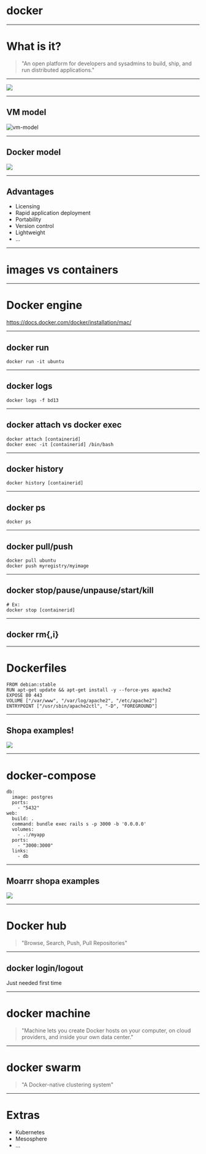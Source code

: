 <style>
  img {
    border: 0 !important;
    box-shadow: 0 0 0 !important;
  }
  img[alt=vm-model] {
    max-width: 50% !important;
  }
</style>

docker
======

---

What is it?
===========

> "An open platform for developers and sysadmins to build, ship, and run distributed applications."

---

![](images/gifs/1.gif)

---

VM model
--------

![vm-model](images/vm.png)

---

Docker model
------------

![](images/docker.png)

---

Advantages
----------

- Licensing
- Rapid application deployment
- Portability
- Version control
- Lightweight
- ...

---

images vs containers
====================

---

Docker engine
=============

https://docs.docker.com/docker/installation/mac/

---

docker run
----------

    docker run -it ubuntu

---

docker logs
-----------

    docker logs -f bd13

---

docker attach vs docker exec
----------------------------

    docker attach [containerid]
    docker exec -it [containerid] /bin/bash

---

docker history
--------------

    docker history [containerid]

---

docker ps
---------

    docker ps

---

docker pull/push
----------------

    docker pull ubuntu
    docker push myregistry/myimage

---

docker stop/pause/unpause/start/kill
------------------------------------

    # Ex:
    docker stop [containerid]

---

docker rm{,i}
-------------

---

Dockerfiles
===========

    FROM debian:stable
    RUN apt-get update && apt-get install -y --force-yes apache2
    EXPOSE 80 443
    VOLUME ["/var/www", "/var/log/apache2", "/etc/apache2"]
    ENTRYPOINT ["/usr/sbin/apache2ctl", "-D", "FOREGROUND"]

---

Shopa examples!
---------------

![](images/gifs/2.gif)

---

docker-compose
==============

    db:
      image: postgres
      ports:
        - "5432"
    web:
      build: .
      command: bundle exec rails s -p 3000 -b '0.0.0.0'
      volumes:
        - .:/myapp
      ports:
        - "3000:3000"
      links:
        - db

---

Moarrr shopa examples
---------------------

![](images/gifs/3.gif)

---

Docker hub
==========

> "Browse, Search, Push, Pull Repositories"

---

docker login/logout
-------------------

Just needed first time

---

docker machine
==============

> "Machine lets you create Docker hosts on your computer, on cloud providers, and inside your own data center."

---

docker swarm
============

> "A Docker-native clustering system"

---

Extras
======

- Kubernetes
- Mesosphere
- ...
